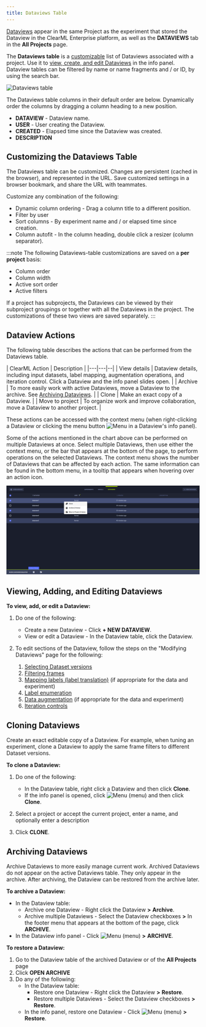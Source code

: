 ```yaml
---
title: Dataviews Table
---
```


[Dataviews](../dataviews.mda) appear in the same Project as the experiment that stored the Dataview in the ClearML Enterprise platform, 
as well as the **DATAVIEWS** tab in the **All Projects** page.

The **Dataviews table** is a [customizable](#customizing-the-dataviews-table) list of Dataviews associated with a project.
Use it to [view, create, and edit Dataviews](#viewing-adding-and-editing-dataviews) in the info panel. Dataview tables 
can be filtered by name or name fragments and / or ID, by using the search bar.

![Dataviews table](../../img/hyperdatasets/dataviews_table_01.png)

The Dataviews table columns in their default order are below. Dynamically order the columns by dragging a column heading 
to a new position.

* **DATAVIEW** - Dataview name.
* **USER** - User creating the Dataview.
* **CREATED** - Elapsed time since the Dataview was created.
* **DESCRIPTION**

## Customizing the Dataviews Table

The Dataviews table can be customized. Changes are persistent (cached in the browser), and represented in the URL. 
Save customized settings in a browser bookmark, and share the URL with teammates.

Customize any combination of the following:

* Dynamic column ordering - Drag a column title to a different position.
* Filter by user
* Sort columns - By experiment name and / or elapsed time since creation.
* Column autofit - In the column heading, double click a resizer (column separator).

:::note
The following Dataviews-table customizations are saved on a **per project** basis: 
* Column order
* Column width
* Active sort order
* Active filters

If a project has subprojects, the Dataviews can be viewed by their subproject groupings or together with 
all the Dataviews in the project. The customizations of these two views are saved separately. 
:::


## Dataview Actions

The following table describes the actions that can be performed from the Dataviews table. 

| ClearML Action | Description |
|---|---|--|
| View details | Dataview details, including input datasets, label mapping, augmentation operations, and iteration control. Click a Dataview and the info panel slides open. |
| Archive | To more easily work with active Dataviews, move a Dataview to the archive. See [Archiving Dataviews](#archiving-dataviews). | 
| Clone | Make an exact copy of a Dataview. |
| Move to project | To organize work and improve collaboration, move a Dataview to another project. | 

These actions can be accessed with the context menu (when right-clicking a Dataview or clicking the menu button <img src="/docs/latest/icons/ico-bars-menu.svg" alt="Menu" className="icon size-md space-sm" />
in a Dataview's info panel).


Some of the actions mentioned in the chart above can be performed on multiple Dataviews at once.
Select multiple Dataviews, then use either the context menu, or the bar that appears at the bottom of the page, to perform
operations on the selected Dataviews. The context menu shows the number of Dataviews that can be affected by each action. 
The same information can be found in the bottom menu, in a tooltip that appears when hovering over an action icon. 

![Dataviews table batch operations](../../img/webapp_dataview_table_batch_operations.png)


## Viewing, Adding, and Editing Dataviews

**To view, add, or edit a Dataview:**

1. Do one of the following:
    
    * Create a new Dataview - Click **+ NEW DATAVIEW**.
    * View or edit a Dataview - In the Dataview table, click the Dataview.
    
1. To edit sections of the Dataview, follow the steps on the "Modifying Dataviews" page for the following:

    1. [Selecting Dataset versions](webapp_exp_modifying.md#selecting-dataset-versions)
    1. [Filtering frames](webapp_exp_modifying.md#filtering-frames)
    1. [Mapping labels (label translation)](webapp_exp_modifying.md#mapping-labels-label-translation) (if appropriate for 
       the data and experiment)
    1. [Label enumeration](webapp_exp_modifying.md#label-enumeration)
    1. [Data augmentation](webapp_exp_modifying.md#data-augmentation)  (if appropriate for the data 
       and experiment)
    1. [Iteration controls](webapp_exp_modifying.md#iteration-controls)

## Cloning Dataviews

Create an exact editable copy of a Dataview. For example, when tuning an experiment, clone a Dataview to apply the same 
frame filters to different Dataset versions.

**To clone a Dataview:**

1. Do one of the following:

    * In the Dataview table, right click a Dataview and then click **Clone**.
    * If the info panel is opened, click <img src="/docs/latest/icons/ico-bars-menu.svg" alt="Menu" className="icon size-lg space-sm" /> 
      (menu) and then click **Clone**.
    
1. Select a project or accept the current project, enter a name, and optionally enter a description

1. Click **CLONE**.

## Archiving Dataviews

Archive Dataviews to more easily manage current work. Archived Dataviews do not appear on the active Dataviews table. 
They only appear in the archive. After archiving, the Dataview can be restored from the archive later.

**To archive a Dataview:**

* In the Dataview table:
    * Archive one Dataview - Right click the Dataview **>** **Archive**.
    * Archive multiple Dataviews - Select the Dataview checkboxes **>** In the footer menu that appears at the bottom of 
      the page, click **ARCHIVE**.
* In the Dataview info panel - Click <img src="/docs/latest/icons/ico-bars-menu.svg" alt="Menu" className="icon size-lg space-sm" /> 
  (menu) **>** **ARCHIVE**.

**To restore a Dataview:**

1. Go to the Dataview table of the archived Dataview or of the **All Projects** page
1. Click **OPEN ARCHIVE**
1. Do any of the following:
    * In the Dataview table:
        * Restore one Dataview - Right click the Dataview **>** **Restore**.
        * Restore multiple Dataviews - Select the Dataview checkboxes **>** **Restore**.
    * In the info panel, restore one Dataview - Click <img src="/docs/latest/icons/ico-bars-menu.svg" alt="Menu" className="icon size-lg space-sm" /> 
      (menu) **>** **Restore**.

